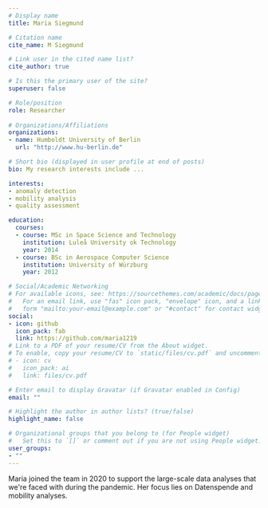```yaml
---
# Display name
title: Maria Siegmund

# Citation name
cite_name: M Siegmund

# Link user in the cited name list?
cite_author: true

# Is this the primary user of the site?
superuser: false

# Role/position
role: Researcher
 
# Organizations/Affiliations
organizations:
- name: Humboldt University of Berlin
  url: "http://www.hu-berlin.de"

# Short bio (displayed in user profile at end of posts)
bio: My research interests include ...

interests:
- anomaly detection
- mobility analysis
- quality assessment

education:
  courses:
  - course: MSc in Space Science and Technology
    institution: Luleå University ok Technology
    year: 2014
  - course: BSc in Aerospace Computer Science
    institution: University of Würzburg
    year: 2012

# Social/Academic Networking
# For available icons, see: https://sourcethemes.com/academic/docs/page-builder/#icons
#   For an email link, use "fas" icon pack, "envelope" icon, and a link in the
#   form "mailto:your-email@example.com" or "#contact" for contact widget.
social:
- icon: github
  icon_pack: fab
  link: https://github.com/maria1219
# Link to a PDF of your resume/CV from the About widget.
# To enable, copy your resume/CV to `static/files/cv.pdf` and uncomment the lines below.
# - icon: cv
#   icon_pack: ai
#   link: files/cv.pdf

# Enter email to display Gravatar (if Gravatar enabled in Config)
email: ""

# Highlight the author in author lists? (true/false)
highlight_name: false

# Organizational groups that you belong to (for People widget)
#   Set this to `[]` or comment out if you are not using People widget.
user_groups:
- ""
---
```


Maria joined the team in 2020 to support the large-scale data analyses that we're faced with during the pandemic. Her focus lies on Datenspende and mobility analyses.
